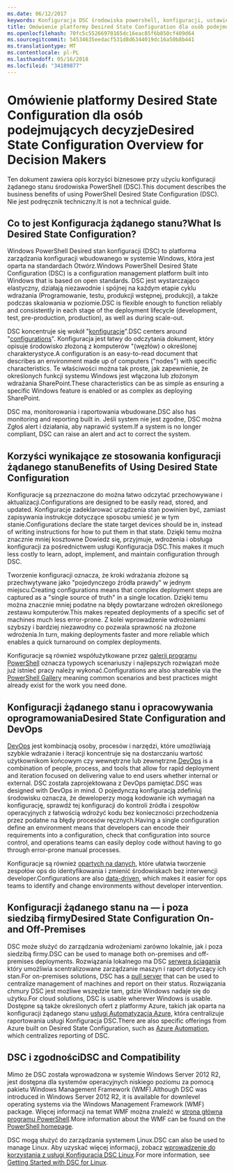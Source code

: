 ```yaml
---
ms.date: 06/12/2017
keywords: Konfiguracja DSC środowiska powershell, konfiguracji, ustawienia
title: Omówienie platformy Desired State Configuration dla osób podejmujących decyzje
ms.openlocfilehash: 70fc5c55266970165dc16eac85f6b850cf409d64
ms.sourcegitcommit: 54534635eedacf531d8d6344019dc16a50b8b441
ms.translationtype: MT
ms.contentlocale: pl-PL
ms.lasthandoff: 05/16/2018
ms.locfileid: "34189877"
---
```

# <a name="desired-state-configuration-overview-for-decision-makers"></a><span data-ttu-id="5338b-103">Omówienie platformy Desired State Configuration dla osób podejmujących decyzje</span><span class="sxs-lookup"><span data-stu-id="5338b-103">Desired State Configuration Overview for Decision Makers</span></span>

<span data-ttu-id="5338b-104">Ten dokument zawiera opis korzyści biznesowe przy użyciu konfiguracji żądanego stanu środowiska PowerShell (DSC).</span><span class="sxs-lookup"><span data-stu-id="5338b-104">This document describes the business benefits of using PowerShell Desired State Configuration (DSC).</span></span> <span data-ttu-id="5338b-105">Nie jest podręcznik techniczny.</span><span class="sxs-lookup"><span data-stu-id="5338b-105">It is not a technical guide.</span></span>

## <a name="what-is-desired-state-configuration"></a><span data-ttu-id="5338b-106">Co to jest Konfiguracja żądanego stanu?</span><span class="sxs-lookup"><span data-stu-id="5338b-106">What Is Desired State Configuration?</span></span>

<span data-ttu-id="5338b-107">Windows PowerShell Desired stan konfiguracji (DSC) to platforma zarządzania konfiguracji wbudowanego w systemie Windows, która jest oparta na standardach Otwórz.</span><span class="sxs-lookup"><span data-stu-id="5338b-107">Windows PowerShell Desired State Configuration (DSC) is a configuration management platform built into Windows that is based on open standards.</span></span> <span data-ttu-id="5338b-108">DSC jest wystarczająco elastyczny, działają niezawodnie i spójnej na każdym etapie cyklu wdrażania (Programowanie, testu, produkcji wstępnej, produkcji), a także podczas skalowania w poziomie.</span><span class="sxs-lookup"><span data-stu-id="5338b-108">DSC is flexible enough to function reliably and consistently in each stage of the deployment lifecycle (development, test, pre-production, production), as well as during scale-out.</span></span>

<span data-ttu-id="5338b-109">DSC koncentruje się wokół "[konfiguracje](https://msdn.microsoft.com/powershell/dsc/configurations)".</span><span class="sxs-lookup"><span data-stu-id="5338b-109">DSC centers around "[configurations](https://msdn.microsoft.com/powershell/dsc/configurations)".</span></span>
<span data-ttu-id="5338b-110">Konfiguracja jest łatwy do odczytania dokument, który opisuje środowisko złożoną z komputerów "(węzłów) o określonej charakterystyce.</span><span class="sxs-lookup"><span data-stu-id="5338b-110">A configuration is an easy-to-read document that describes an environment made up of computers ("nodes") with specific characteristics.</span></span>
<span data-ttu-id="5338b-111">Te właściwości można tak proste, jak zapewnienie, że określonych funkcji systemu Windows jest włączona lub złożonym wdrażania SharePoint.</span><span class="sxs-lookup"><span data-stu-id="5338b-111">These characteristics can be as simple as ensuring a specific Windows feature is enabled or as complex as deploying SharePoint.</span></span>

<span data-ttu-id="5338b-112">DSC ma, monitorowania i raportowania wbudowane.</span><span class="sxs-lookup"><span data-stu-id="5338b-112">DSC also has monitoring and reporting built in.</span></span>
<span data-ttu-id="5338b-113">Jeśli system nie jest zgodne, DSC można Zgłoś alert i działania, aby naprawić system.</span><span class="sxs-lookup"><span data-stu-id="5338b-113">If a system is no longer compliant, DSC can raise an alert and act to correct the system.</span></span>

## <a name="benefits-of-using-desired-state-configuration"></a><span data-ttu-id="5338b-114">Korzyści wynikające ze stosowania konfiguracji żądanego stanu</span><span class="sxs-lookup"><span data-stu-id="5338b-114">Benefits of Using Desired State Configuration</span></span>

<span data-ttu-id="5338b-115">Konfiguracje są przeznaczone do można łatwo odczytać przechowywane i aktualizacji.</span><span class="sxs-lookup"><span data-stu-id="5338b-115">Configurations are designed to be easily read, stored, and updated.</span></span>
<span data-ttu-id="5338b-116">Konfiguracje zadeklarować urządzenia stan powinien być, zamiast zapisywania instrukcje dotyczące sposobu umieść je w tym stanie.</span><span class="sxs-lookup"><span data-stu-id="5338b-116">Configurations declare the state target devices should be in, instead of writing instructions for how to put them in that state.</span></span>
<span data-ttu-id="5338b-117">Dzięki temu można znacznie mniej kosztowne Dowiedz się, przyjmuje, wdrożenia i obsługa konfiguracji za pośrednictwem usługi Konfiguracja DSC.</span><span class="sxs-lookup"><span data-stu-id="5338b-117">This makes it much less costly to learn, adopt, implement, and maintain configuration through DSC.</span></span>

<span data-ttu-id="5338b-118">Tworzenie konfiguracji oznacza, że kroki wdrażania złożone są przechwytywane jako "pojedynczego źródła prawdy" w jednym miejscu.</span><span class="sxs-lookup"><span data-stu-id="5338b-118">Creating configurations means that complex deployment steps are captured as a "single source of truth" in a single location.</span></span>
<span data-ttu-id="5338b-119">Dzięki temu można znacznie mniej podatne na błędy powtarzane wdrożeń określonego zestawu komputerów.</span><span class="sxs-lookup"><span data-stu-id="5338b-119">This makes repeated deployments of a specific set of machines much less error-prone.</span></span>
<span data-ttu-id="5338b-120">Z kolei wprowadzenie wdrożeniami szybszy i bardziej niezawodny co pozwala sprawność na złożone wdrożenia.</span><span class="sxs-lookup"><span data-stu-id="5338b-120">In turn, making deployments faster and more reliable which enables a quick turnaround on complex deployments.</span></span>

<span data-ttu-id="5338b-121">Konfiguracje są również współużytkowane przez [galerii programu PowerShell](https://powershellgallery.com) oznacza typowych scenariuszy i najlepszych rozwiązań może już istnieć pracy należy wykonać.</span><span class="sxs-lookup"><span data-stu-id="5338b-121">Configurations are also shareable via the [PowerShell Gallery](https://powershellgallery.com) meaning common scenarios and best practices might already exist for the work you need done.</span></span>


## <a name="desired-state-configuration-and-devops"></a><span data-ttu-id="5338b-122">Konfiguracji żądanego stanu i opracowywania oprogramowania</span><span class="sxs-lookup"><span data-stu-id="5338b-122">Desired State Configuration and DevOps</span></span>

<span data-ttu-id="5338b-123">[DevOps](http://blogs.technet.com/b/ashleymcglone/archive/2015/11/20/devops-for-n00bs-ie-windows-people.aspx) jest kombinacją osoby, procesów i narzędzi, które umożliwiają szybkie wdrażanie i iteracji koncentruje się na dostarczaniu wartość użytkownikom końcowym czy wewnętrzne lub zewnętrzne.</span><span class="sxs-lookup"><span data-stu-id="5338b-123">[DevOps](http://blogs.technet.com/b/ashleymcglone/archive/2015/11/20/devops-for-n00bs-ie-windows-people.aspx) is a combination of people, process, and tools that allow for rapid deployment and iteration focused on delivering value to end users whether internal or external.</span></span>
<span data-ttu-id="5338b-124">DSC została zaprojektowana z DevOps pamiętać.</span><span class="sxs-lookup"><span data-stu-id="5338b-124">DSC was designed with DevOps in mind.</span></span>
<span data-ttu-id="5338b-125">O pojedynczą konfiguracją zdefiniuj środowisku oznacza, że deweloperzy mogą kodowanie ich wymagań na konfigurację, sprawdź tej konfiguracji do kontroli źródła i zespołów operacyjnych z łatwością wdrożyć kodu bez konieczności przechodzenia przez podatne na błędy procesów ręcznych.</span><span class="sxs-lookup"><span data-stu-id="5338b-125">Having a single configuration define an environment means that developers can encode their requirements into a configuration, check that configuration into source control, and operations teams can easily deploy code without having to go through error-prone manual processes.</span></span>

<span data-ttu-id="5338b-126">Konfiguracje są również [opartych na danych](https://msdn.microsoft.com/powershell/dsc/configdata), które ułatwia tworzenie zespołów ops do identyfikowania i zmienić środowiskach bez interwencji developer.</span><span class="sxs-lookup"><span data-stu-id="5338b-126">Configurations are also [data-driven](https://msdn.microsoft.com/powershell/dsc/configdata), which makes it easier for ops teams to identify and change environments without developer intervention.</span></span>

## <a name="desired-state-configuration-on--and-off-premises"></a><span data-ttu-id="5338b-127">Konfiguracji żądanego stanu na — i poza siedzibą firmy</span><span class="sxs-lookup"><span data-stu-id="5338b-127">Desired State Configuration On- and Off-Premises</span></span>

<span data-ttu-id="5338b-128">DSC może służyć do zarządzania wdrożeniami zarówno lokalnie, jak i poza siedzibą firmy.</span><span class="sxs-lookup"><span data-stu-id="5338b-128">DSC can be used to manage both on-premises and off-premises deployments.</span></span>
<span data-ttu-id="5338b-129">Rozwiązania lokalnego ma DSC [serwera ściągania](https://msdn.microsoft.com/powershell/dsc/pullserver) który umożliwia scentralizowane zarządzanie maszyn i raport dotyczący ich stan.</span><span class="sxs-lookup"><span data-stu-id="5338b-129">For on-premises solutions, DSC has a [pull server](https://msdn.microsoft.com/powershell/dsc/pullserver) that can be used to centralize management of machines and report on their status.</span></span>
<span data-ttu-id="5338b-130">Rozwiązania chmury DSC jest możliwe wszędzie tam, gdzie Windows nadaje się do użytku.</span><span class="sxs-lookup"><span data-stu-id="5338b-130">For cloud solutions, DSC is usable wherever Windows is usable.</span></span>
<span data-ttu-id="5338b-131">Dostępne są także określonych ofert z platformy Azure, takich jak oparta na konfiguracji żądanego stanu [usługi Automatyzacja Azure](https://azure.microsoft.com/en-us/documentation/services/automation/), która centralizuje raportowania usługi Konfiguracja DSC.</span><span class="sxs-lookup"><span data-stu-id="5338b-131">There are also specific offerings from Azure built on Desired State Configuration, such as [Azure Automation](https://azure.microsoft.com/en-us/documentation/services/automation/), which centralizes reporting of DSC.</span></span>

## <a name="dsc-and-compatibility"></a><span data-ttu-id="5338b-132">DSC i zgodności</span><span class="sxs-lookup"><span data-stu-id="5338b-132">DSC and Compatibility</span></span>

<span data-ttu-id="5338b-133">Mimo że DSC została wprowadzona w systemie Windows Server 2012 R2, jest dostępna dla systemów operacyjnych niskiego poziomu za pomocą pakietu Windows Management Framework (WMF).</span><span class="sxs-lookup"><span data-stu-id="5338b-133">Although DSC was introduced in Windows Server 2012 R2, it is available for downlevel operating systems via the Windows Management Framework (WMF) package.</span></span>
<span data-ttu-id="5338b-134">Więcej informacji na temat WMF można znaleźć w [strona główna programu PowerShell](https://msdn.microsoft.com/en-us/powershell/).</span><span class="sxs-lookup"><span data-stu-id="5338b-134">More information about the WMF can be found on the [PowerShell homepage](https://msdn.microsoft.com/en-us/powershell/).</span></span>

<span data-ttu-id="5338b-135">DSC mogą służyć do zarządzania systemem Linux.</span><span class="sxs-lookup"><span data-stu-id="5338b-135">DSC can also be used to manage Linux.</span></span> <span data-ttu-id="5338b-136">Aby uzyskać więcej informacji, zobacz [wprowadzenie do korzystania z usługi Konfiguracja DSC Linux](https://msdn.microsoft.com/en-us/powershell/dsc/lnxgettingstarted).</span><span class="sxs-lookup"><span data-stu-id="5338b-136">For more information, see [Getting Started with DSC for Linux](https://msdn.microsoft.com/en-us/powershell/dsc/lnxgettingstarted).</span></span>